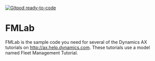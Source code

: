 [![Gitpod ready-to-code](https://img.shields.io/badge/Gitpod-ready--to--code-blue?logo=gitpod)](https://gitpod.io/#https://github.com/microsoft/FMLab)

# FMLab
FMLab is the sample code you need for several of the Dynamics AX tutorials on http://ax.help.dynamics.com. These tutorials use a model named Fleet Management Tutorial.
